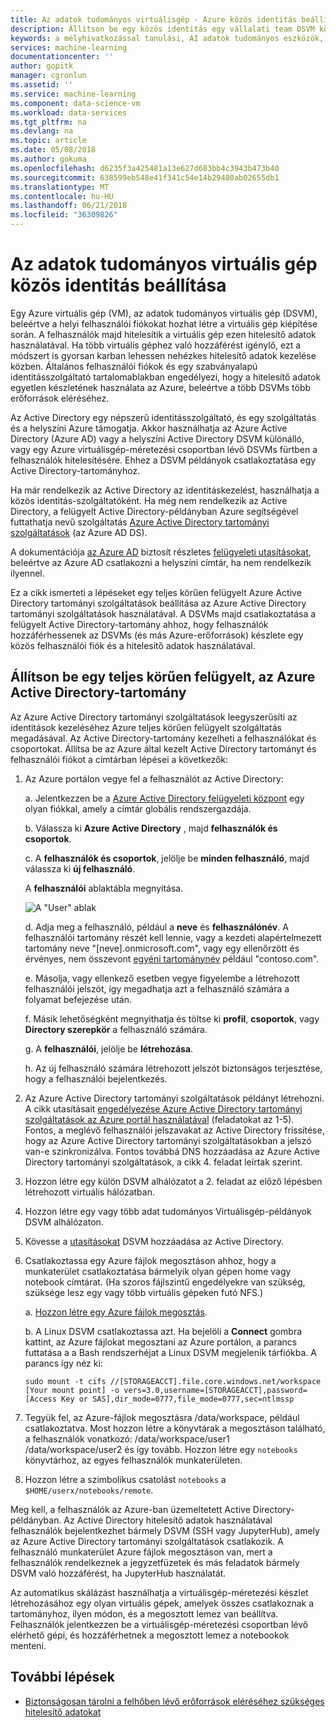 ```yaml
---
title: Az adatok tudományos virtuálisgép - Azure közös identitás beállítása |} Microsoft Docs
description: Állítson be egy közös identitás egy vállalati team DSVM környezetekben.
keywords: a mélyhivatkozással tanulási, AI adatok tudományos eszközök, a adatok tudományos virtuális gép, a földrajzi analytics, a csapat az tudományos folyamata
services: machine-learning
documentationcenter: ''
author: gopitk
manager: cgronlun
ms.assetid: ''
ms.service: machine-learning
ms.component: data-science-vm
ms.workload: data-services
ms.tgt_pltfrm: na
ms.devlang: na
ms.topic: article
ms.date: 05/08/2018
ms.author: gokuma
ms.openlocfilehash: d6235f3a425481a13e627d683bb4c3943b473b40
ms.sourcegitcommit: 638599eb548e41f341c54e14b29480ab02655db1
ms.translationtype: MT
ms.contentlocale: hu-HU
ms.lasthandoff: 06/21/2018
ms.locfileid: "36309826"
---
```

# <a name="set-up-a-common-identity-on-the-data-science-virtual-machine"></a>Az adatok tudományos virtuális gép közös identitás beállítása

Egy Azure virtuális gép (VM), az adatok tudományos virtuális gép (DSVM), beleértve a helyi felhasználói fiókokat hozhat létre a virtuális gép kiépítése során. A felhasználók majd hitelesítik a virtuális gép ezen hitelesítő adatok használatával. Ha több virtuális géphez való hozzáférést igénylő, ezt a módszert is gyorsan karban lehessen nehézkes hitelesítő adatok kezelése közben. Általános felhasználói fiókok és egy szabványalapú identitásszolgáltató tartalomablakban engedélyezi, hogy a hitelesítő adatok egyetlen készletének használata az Azure, beleértve a több DSVMs több erőforrások eléréséhez. 

Az Active Directory egy népszerű identitásszolgáltató, és egy szolgáltatás és a helyszíni Azure támogatja. Akkor használhatja az Azure Active Directory (Azure AD) vagy a helyszíni Active Directory DSVM különálló, vagy egy Azure virtuálisgép-méretezési csoportban lévő DSVMs fürtben a felhasználók hitelesítésére. Ehhez a DSVM példányok csatlakoztatása egy Active Directory-tartományhoz. 

Ha már rendelkezik az Active Directory az identitáskezelést, használhatja a közös identitás-szolgáltatóként. Ha még nem rendelkezik az Active Directory, a felügyelt Active Directory-példányban Azure segítségével futtathatja nevű szolgáltatás [Azure Active Directory tartományi szolgáltatások](https://docs.microsoft.com/azure/active-directory-domain-services/) (az Azure AD DS). 

A dokumentációja [az Azure AD](https://docs.microsoft.com/azure/active-directory/) biztosít részletes [felügyeleti utasításokat](https://docs.microsoft.com/azure/active-directory/choose-hybrid-identity-solution#synchronized-identity), beleértve az Azure AD csatlakozni a helyszíni címtár, ha nem rendelkezik ilyennel. 

Ez a cikk ismerteti a lépéseket egy teljes körűen felügyelt Azure Active Directory tartományi szolgáltatások beállítása az Azure Active Directory tartományi szolgáltatások használatával. A DSVMs majd csatlakoztatása a felügyelt Active Directory-tartomány ahhoz, hogy felhasználók hozzáférhessenek az DSVMs (és más Azure-erőforrások) készlete egy közös felhasználói fiók és a hitelesítő adatok használatával. 

## <a name="set-up-a-fully-managed-active-directory-domain-on-azure"></a>Állítson be egy teljes körűen felügyelt, az Azure Active Directory-tartomány

Az Azure Active Directory tartományi szolgáltatások leegyszerűsíti az identitások kezeléséhez Azure teljes körűen felügyelt szolgáltatás megadásával. Az Active Directory-tartomány kezelheti a felhasználókat és csoportokat. Állítsa be az Azure által kezelt Active Directory tartományt és felhasználói fiókot a címtárban lépései a következők:

1. Az Azure portálon vegye fel a felhasználót az Active Directory: 

   a. Jelentkezzen be a [Azure Active Directory felügyeleti központ](https://aad.portal.azure.com) egy olyan fiókkal, amely a címtár globális rendszergazdája.
    
   b. Válassza ki **Azure Active Directory** , majd **felhasználók és csoportok**.
    
   c. A **felhasználók és csoportok**, jelölje be **minden felhasználó**, majd válassza ki **új felhasználó**.
   
      A **felhasználói** ablaktábla megnyitása.
      
      ![A "User" ablak](./media/add-user.png)
    
   d. Adja meg a felhasználó, például a **neve** és **felhasználónév**. A felhasználói tartomány részét kell lennie, vagy a kezdeti alapértelmezett tartomány neve "[neve].onmicrosoft.com", vagy egy ellenőrzött és érvényes, nem összevont [egyéni tartománynév](../../active-directory/add-custom-domain.md) például "contoso.com".
    
   e. Másolja, vagy ellenkező esetben vegye figyelembe a létrehozott felhasználói jelszót, így megadhatja azt a felhasználó számára a folyamat befejezése után.
    
   f. Másik lehetőségként megnyithatja és töltse ki **profil**, **csoportok**, vagy **Directory szerepkör** a felhasználó számára. 
    
   g. A **felhasználói**, jelölje be **létrehozása**.
    
   h. Az új felhasználó számára létrehozott jelszót biztonságos terjesztése, hogy a felhasználói bejelentkezés.

2. Az Azure Active Directory tartományi szolgáltatások példányt létrehozni. A cikk utasításait [engedélyezése Azure Active Directory tartományi szolgáltatások az Azure portál használatával](https://docs.microsoft.com/azure/active-directory-domain-services/active-directory-ds-getting-started) (feladatokat az 1-5). Fontos, a meglévő felhasználói jelszavakat az Active Directory frissítése, hogy az Azure Active Directory tartományi szolgáltatásokban a jelszó van-e szinkronizálva. Fontos továbbá DNS hozzáadása az Azure Active Directory tartományi szolgáltatások, a cikk 4. feladat leírtak szerint. 

3. Hozzon létre egy külön DSVM alhálózatot a 2. feladat az előző lépésben létrehozott virtuális hálózatban.
4. Hozzon létre egy vagy több adat tudományos Virtuálisgép-példányok DSVM alhálózaton. 
5. Kövesse a [utasításokat](https://docs.microsoft.com/azure/active-directory-domain-services/active-directory-ds-join-ubuntu-linux-vm ) DSVM hozzáadása az Active Directory. 
6. Csatlakoztassa egy Azure fájlok megosztáson ahhoz, hogy a munkaterület csatlakoztatása bármelyik olyan gépen home vagy notebook címtárat. (Ha szoros fájlszintű engedélyekre van szükség, szüksége lesz egy vagy több virtuális gépeken futó NFS.)

   a. [Hozzon létre egy Azure fájlok megosztás](../../storage/files/storage-how-to-create-file-share.md).
    
   b. A Linux DSVM csatlakoztassa azt. Ha bejelöli a **Connect** gombra kattint, az Azure fájlokat megosztani az Azure portálon, a parancs futtatása a a Bash rendszerhéjat a Linux DSVM megjelenik tárfiókba. A parancs így néz ki:
   
   ```
   sudo mount -t cifs //[STORAGEACCT].file.core.windows.net/workspace [Your mount point] -o vers=3.0,username=[STORAGEACCT],password=[Access Key or SAS],dir_mode=0777,file_mode=0777,sec=ntlmssp
   ```
7. Tegyük fel, az Azure-fájlok megosztásra /data/workspace, például csatlakoztatva. Most hozzon létre a könyvtárak a megosztáson található, a felhasználók vonatkozó: /data/workspace/user1 /data/workspace/user2 és így tovább. Hozzon létre egy `notebooks` könyvtárhoz, az egyes felhasználók munkaterületen. 
8. Hozzon létre a szimbolikus csatolást `notebooks` a `$HOME/userx/notebooks/remote`.   

Meg kell, a felhasználók az Azure-ban üzemeltetett Active Directory-példányban. Az Active Directory hitelesítő adatok használatával felhasználók bejelentkezhet bármely DSVM (SSH vagy JupyterHub), amely az Azure Active Directory tartományi szolgáltatások csatlakozik. A felhasználó munkaterület Azure fájlok megosztáson van, mert a felhasználók rendelkeznek a jegyzetfüzetek és más feladatok bármely DSVM való hozzáférést, ha JupyterHub használatát. 

Az automatikus skálázást használhatja a virtuálisgép-méretezési készlet létrehozásához egy olyan virtuális gépek, amelyek összes csatlakoznak a tartományhoz, ilyen módon, és a megosztott lemez van beállítva. Felhasználók jelentkezzen be a virtuálisgép-méretezési csoportban lévő elérhető gépi, és hozzáférhetnek a megosztott lemez a notebookok menteni. 

## <a name="next-steps"></a>További lépések

* [Biztonságosan tárolni a felhőben lévő erőforrások eléréséhez szükséges hitelesítő adatokat](dsvm-secure-access-keys.md)



